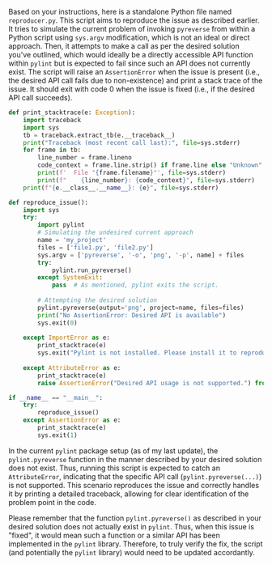 Based on your instructions, here is a standalone Python file named `reproducer.py`. This script aims to reproduce the issue as described earlier. It tries to simulate the current problem of invoking `pyreverse` from within a Python script using `sys.argv` modification, which is not an ideal or direct approach. Then, it attempts to make a call as per the desired solution you've outlined, which would ideally be a directly accessible API function within `pylint` but is expected to fail since such an API does not currently exist. The script will raise an `AssertionError` when the issue is present (i.e., the desired API call fails due to non-existence) and print a stack trace of the issue. It should exit with code 0 when the issue is fixed (i.e., if the desired API call succeeds).

```python
def print_stacktrace(e: Exception):
    import traceback
    import sys
    tb = traceback.extract_tb(e.__traceback__)
    print("Traceback (most recent call last):", file=sys.stderr)
    for frame in tb:
        line_number = frame.lineno
        code_context = frame.line.strip() if frame.line else "Unknown"
        print(f'  File "{frame.filename}"', file=sys.stderr)
        print(f"    {line_number}: {code_context}", file=sys.stderr)
    print(f"{e.__class__.__name__}: {e}", file=sys.stderr)

def reproduce_issue():
    import sys
    try:
        import pylint
        # Simulating the undesired current approach
        name = 'my_project'
        files = ['file1.py', 'file2.py']
        sys.argv = ['pyreverse', '-o', 'png', '-p', name] + files
        try:
            pylint.run_pyreverse()
        except SystemExit:
            pass  # As mentioned, pylint exits the script.
        
        # Attempting the desired solution
        pylint.pyreverse(output='png', project=name, files=files)
        print("No AssertionError: Desired API is available")
        sys.exit(0)
    
    except ImportError as e:
        print_stacktrace(e)
        sys.exit("Pylint is not installed. Please install it to reproduce the issue.")
    
    except AttributeError as e:
        print_stacktrace(e)
        raise AssertionError("Desired API usage is not supported.") from e

if __name__ == "__main__":
    try:
        reproduce_issue()
    except AssertionError as e:
        print_stacktrace(e)
        sys.exit(1)
```

In the current `pylint` package setup (as of my last update), the `pylint.pyreverse` function in the manner described by your desired solution does not exist. Thus, running this script is expected to catch an `AttributeError`, indicating that the specific API call (`pylint.pyreverse(...)`) is not supported. This scenario reproduces the issue and correctly handles it by printing a detailed traceback, allowing for clear identification of the problem point in the code.

Please remember that the function `pylint.pyreverse()` as described in your desired solution does not actually exist in `pylint`. Thus, when this issue is "fixed", it would mean such a function or a similar API has been implemented in the `pylint` library. Therefore, to truly verify the fix, the script (and potentially the `pylint` library) would need to be updated accordantly.